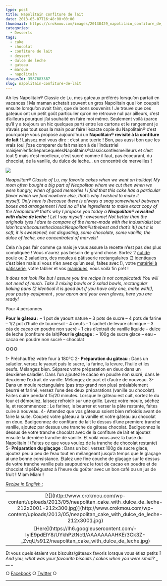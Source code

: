 ```yaml
---
type: post
title: Napolitain confiture de lait
date: 2013-05-07T16:48:00+00:00
thumbnail: https://crokmou.com/images/20130429_napolitain_confiture_de_lait_dulce_de_leche_0027.jpg
categories:
  - Desserts
tags:
  - cake
  - chocolat
  - confiture de lait
  - dessert
  - dulce de leche
  - gateau
  - marque
  - napolitain
disqusId: 3587683387
slug: napolitain-confiture-de-lait
---
```


Ah les Napolitain® Classic de Lu, mes gateaux préférés lorsqu’on partait en vacances ! Ma maman achetait souvent un gros Napolitain que l’on coupait ensuite lorsqu’on avait faim, que de bons souvenirs ! Je trouve que ces gateaux ont un petit goût particulier qu’on ne retrouve nul par ailleurs, c’est d’ailleurs pourquoi j’ai souhaité en faire moi même. Seulement voilà (parce qu’il y a toujours un hic quelques part) entre les cartons et le rangement je n’avais pas tout sous la main pour faire l’exacte copie du Napolitain® c’est pourquoi je vous propose aujourd’hui un **Napolitain® revisité à la confiture de lait** ! Laissez moi vous dire : c’est une tuerie ! Bon, pas aussi bon que les vrais (oui j’ose comparer du fait maison à de l’industriel maisjem’enficheparcequelesNapolitains®classicsontlesmeilleurs et c’est tout !) mais c’est moelleux, c’est sucré comme il faut, pas écoeurant, du chocolat, de la vanille, du dulce de leche… un concentré de merveilles !

[![](http://media.telemarket.fr/imgnwprd/000/000278/00027898/00027898-t0.jpg)](http://media.telemarket.fr/imgnwprd/000/000278/00027898/00027898-t0.jpg)

_Neapolitan® Classic of Lu, my favorite cakes when we went on holiday! My mom often bought a big part of Neapolitan whom we cut then when we were hungry, when of good memories ! I find that this cake has a particular flavor which we find nowhere else, that’s why I wished to make it myself. Only here is (because there is always a snag somewhere) between boxes and arrangement I had no all the ingredients to make exact copy of the Neapolitan® that’s why I propose you today a **Neapolitan® revisited with dulce de leche** ! Let I say myself : awesome! Not better than the originals (yes I dare to compare of the home-made with the industrialist but Idon’tcarebecausetheclassicNeapolitan®isthebest and that’s it!) but it is soft, it is sweetened, not disgusting, some chocolate, some vanilla, the dulce of leche, one concentrated of marvels!_

Cela n’a pas l’air comme ça mais je vous assure la recette n’est pas des plus compliquée ! Vous n’aurez pas besoin de grand chose. Sortez 2 [cul de poule](http://www.rueducommerce.fr/m/pl/malid:48515370) ou 2 saladiers, des [moules à pâtisserie](http://www.rueducommerce.fr/index/moule%20a%20patisserie) rectangulaires (2 identiques c’est bien mais si vous n’en avez qu’un seul, faites avec !), votre [matériel à pâtisserie](http://www.rueducommerce.fr/m/pl/malid:12468605), votre tablier et vos [maniques](http://www.rueducommerce.fr/m/pl/malid:4769931), vous voilà fin prêt !

_It does not look like but I assure you the recipe is not complicated! You will not need of much. Take 2 mixing bowls or 2 salad bowls, rectangular baking pans (2 identical it is good but if you have only one, make with!), your pastry equipment , your apron and your oven gloves, here you are ready!_

Pour 4 personnes

**Pour le gâteau :**
– 1 pot de yaourt nature
– 3 pots de sucre
– 4 pots de farine
– 1/2 pot d’huile de tournesol
– 4 oeufs
– 1 sachet de levure chimique
– 3 càs de cacao en poudre non sucré
– 1 càs d’extrait de vanille liquide
– dulce de leche (confiture de lait)**Pour le glaçage :**
– 100g de sucre glace
– eau
– cacao en poudre non sucré
– chocolat

**○○○**

1- Préchauffez votre four à 180°C
2- **Préparation du gâteau** : Dans un saladier, versez le yaourt puis le sucre, la farine, la levure, l’huile et les oeufs. Mélangez bien. Séparez votre préparation en deux dans un deuxième saladier. Dans l’un ajoutez le cacao en poudre non sucré, dans le deuxième l’extrait de vanille. Mélangez de part et d’autre de nouveau.
3- Dans un moule rectangulaire (pas trop grand non plus) préalablement beurré et fariné, versez l’une des deux préparations (vanille ou chocolat). Faites cuire pendant 15/20 minutes. Lorsque le gâteau est cuit, sortez le du four et démoulez, laissez refroidir sur une grille. Lavez votre moule, séchez le, et recommencez : Le fariner, le beurrer et verser la pâte restante, faites cuire à nouveau.
4- Attendez que vos gâteaux soient bien refroidis avant de faire la suite. Coupez votre gâteau à la vanille et votre gâteau au chocolat en deux. Badigeonnez de confiture de lait le dessus d’une première tranche vanille, ajoutez par dessus une tranche de gâteau chocolat. Badigeonnez le dessus de votre tranche chocolat avec de la confiture de lait et ajoutez ensuite la dernière tranche de vanille. Et voilà vous avez la base du Napolitain ! (Faites ce que vous voulez de la tranche de chocolat restante)
5- **Préparation du glaçage** : Dans un bol, versez 100g de sucre glace, ajoutez peu a peu de l’eau tout en mélangeant jusqu’a temps que le glaçage ai une bonne consistance. Etalez une fine couche de glaçage sur le dessus de votre tranche vanille puis saupoudrez le tout de cacao en poudre et de chocolat râpéDégustez à l’heure du goûter avec un bon café ou un jus de fruit ! Miam Miam !

_[Recipe in English :](https://lh6.googleusercontent.com/-IylE9pdElY8/UYkhPztNctI/AAAAAAAAHKE/3Ck3Z-_ZvqU/s912/neapolitan_cake_with_dulce_de_leche.jpg)_

<table style="margin-left: auto; margin-right: auto; text-align: center;" cellspacing="0" cellpadding="0" align="center">

<tbody>

<tr>

<td style="text-align: center;">[![](http://www.crokmou.com/wp-content/uploads/2013/05/neapolitan_cake_with_dulce_de_leche-212x3001-212x300.jpg)](http://www.crokmou.com/wp-content/uploads/2013/05/neapolitan_cake_with_dulce_de_leche-212x3001.jpg)</td>

</tr>

<tr>

<td style="text-align: center;">[Here](https://lh6.googleusercontent.com/-IylE9pdElY8/UYkhPztNctI/AAAAAAAAHKE/3Ck3Z-_ZvqU/s912/neapolitan_cake_with_dulce_de_leche.jpg)</td>

</tr>

</tbody>

</table>

Et vous quels étaient vos biscuits/gâteaux favoris lorsque vous étiez petits ? _And you, what was your favourite biscuits / cakes when you were small?_ _  __  _

○ [Facebook](https://www.facebook.com/crokmou.blog) ○ [Twitter](https://twitter.com/Crokmou) ○

_  __  _